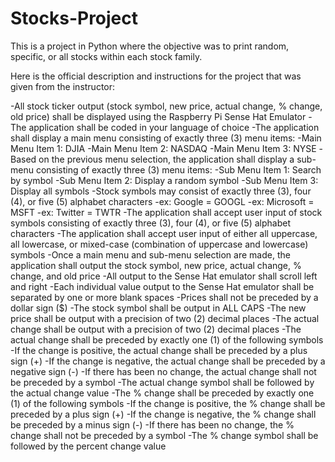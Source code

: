 # Stocks-Project
This is a project in Python where the objective was to print random, specific, or all stocks within each stock family. 

Here is the official description and instructions for the project that was given from the instructor:

-All stock ticker output (stock symbol, new price, actual change, % change, old price) shall be displayed using the Raspberry Pi Sense Hat Emulator
-The application shall be coded in your language of choice
-The application shall display a main menu consisting of exactly three (3) menu items:
  -Main Menu Item 1:  DJIA
  -Main Menu Item 2:  NASDAQ
  -Main Menu Item 3:  NYSE
-Based on the previous menu selection, the application shall display a sub-menu consisting of exactly three (3) menu items:
  -Sub Menu Item 1:  Search by symbol
  -Sub Menu Item 2:  Display a random symbol
  -Sub Menu Item 3:  Display all symbols
-Stock symbols may consist of exactly three (3), four (4), or five (5) alphabet characters
  -ex: Google = GOOGL
  -ex: Microsoft = MSFT
  -ex: Twitter = TWTR
-The application shall accept user input of stock symbols consisting of exactly three (3), four (4), or five (5) alphabet characters
-The application shall accept user input of either all uppercase, all lowercase, or mixed-case (combination of uppercase and lowercase) symbols
-Once a main menu and sub-menu selection are made, the application shall output the stock symbol, new price, actual change, % change, and old price 
-All output to the Sense Hat emulator shall scroll left and right
-Each individual value output to the Sense Hat emulator shall be separated by one or more blank spaces
-Prices shall not be preceded by a dollar sign ($)
-The stock symbol shall be output in ALL CAPS
-The new price shall be output with a precision of two (2) decimal places
-The actual change shall be output with a precision of two (2) decimal places
  -The actual change shall be preceded by exactly one (1) of the following symbols
    -If the change is positive, the actual change shall be preceded by a  plus sign (+) 
    -If the change is negative, the actual change shall be preceded by a negative sign (-)
    -If there has been no change, the actual change shall not be preceded by a symbol
    -The actual change symbol shall be followed by the actual change value
  -The % change shall be preceded by exactly one (1) of the following symbols
    -If the change is positive, the % change shall be preceded by a plus sign (+)
    -If the change is negative, the % change shall be preceded by a minus sign (-)
    -If there has been no change, the % change shall not be preceded by a symbol
    -The % change symbol shall be followed by the percent change value

